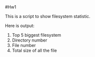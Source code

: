 #Hw1

This is a script to show filesystem statistic.

Here is output:

1. Top 5 biggest filesystem
2. Directory number
3. File number
4. Total size of all the file
